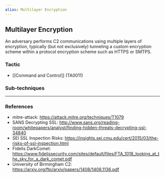 ```yaml
---
alias: Multilayer Encryption
---
```


## Multilayer Encryption

An adversary performs C2 communications using multiple layers of encryption, typically (but not exclusively) tunneling a custom encryption scheme within a protocol encryption scheme such as HTTPS or SMTPS.


### Tactic

- [[Command and Control]] (TA0011)

### Sub-techniques


---
### References

- mitre-attack: https://attack.mitre.org/techniques/T1079
- SANS Decrypting SSL: http://www.sans.org/reading-room/whitepapers/analyst/finding-hidden-threats-decrypting-ssl-34840
- SEI SSL Inspection Risks: https://insights.sei.cmu.edu/cert/2015/03/the-risks-of-ssl-inspection.html
- Fidelis DarkComet: https://www.fidelissecurity.com/sites/default/files/FTA_1018_looking_at_the_sky_for_a_dark_comet.pdf
- University of Birmingham C2: https://arxiv.org/ftp/arxiv/papers/1408/1408.1136.pdf
